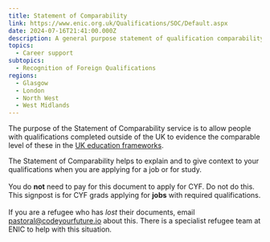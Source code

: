 ```yaml
---
title: Statement of Comparability
link: https://www.enic.org.uk/Qualifications/SOC/Default.aspx
date: 2024-07-16T21:41:00.000Z
description: A general purpose statement of qualification comparability
topics:
  - Career support
subtopics:
  - Recognition of Foreign Qualifications
regions:
  - Glasgow
  - London
  - North West
  - West Midlands
---
```


The purpose of the Statement of Comparability service is to allow people with qualifications completed outside of the UK to evidence the comparable level of these in the [UK education frameworks](https://www.enic.org.uk/Documents/Guide%20to%20the%20UK%20education%20systems_final.pdf).

The Statement of Comparability helps to explain and to give context to your qualifications when you are applying for a job or for study.\
\
You do **not** need to pay for this document to apply for CYF. Do not do this. This signpost is for CYF grads applying for **jobs** with required qualifications. \
\
If you are a refugee who has _lost_ their documents, email pastoral@codeyourfuture.io about this. There is a specialist refugee team at ENIC to help with this situation.
